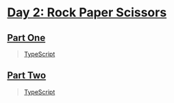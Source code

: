 # [Day 2: Rock Paper Scissors](https://adventofcode.com/2022/day/2)

## [Part One](https://adventofcode.com/2022/day/2#part1)

> [TypeScript](/solutions/typescript/2022/02/src/p1.ts)

## [Part Two](https://adventofcode.com/2022/day/2#part2)

> [TypeScript](/solutions/typescript/2022/02/src/p2.ts)
